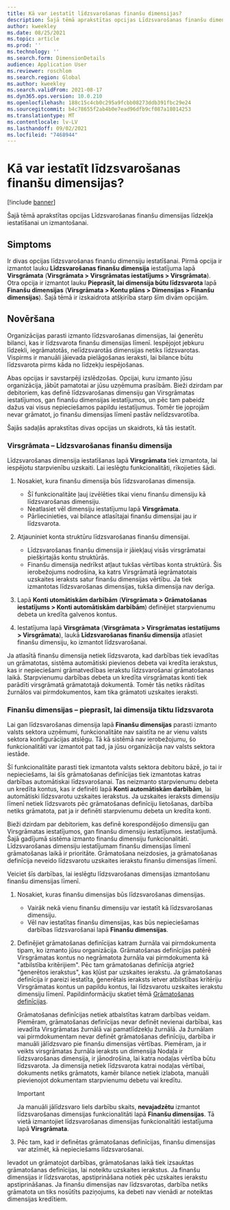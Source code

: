 ```yaml
---
title: Kā var iestatīt līdzsvarošanas finanšu dimensijas?
description: Šajā tēmā aprakstītas opcijas Līdzsvarošanas finanšu dimensijas līdzekļa iestatīšanai un izmantošanai.
author: kweekley
ms.date: 08/25/2021
ms.topic: article
ms.prod: ''
ms.technology: ''
ms.search.form: DimensionDetails
audience: Application User
ms.reviewer: roschlom
ms.search.region: Global
ms.author: kweekley
ms.search.validFrom: 2021-08-17
ms.dyn365.ops.version: 10.0.210
ms.openlocfilehash: 188c15c4cb0c295a9fcbb08273ddb391fbc29e24
ms.sourcegitcommit: b4c78655f2ab4b0e7ead96dfb9cf087a18014253
ms.translationtype: MT
ms.contentlocale: lv-LV
ms.lasthandoff: 09/02/2021
ms.locfileid: "7468944"
---
```

# <a name="how-do-i-set-up-balancing-financial-dimensions"></a>Kā var iestatīt līdzsvarošanas finanšu dimensijas?

[!include [banner](../includes/banner.md)]

Šajā tēmā aprakstītas opcijas Līdzsvarošanas finanšu dimensijas līdzekļa iestatīšanai un izmantošanai.

## <a name="symptom"></a>Simptoms

Ir divas opcijas līdzsvarošanas finanšu dimensiju iestatīšanai. Pirmā opcija ir izmantot lauku **Līdzsvarošanas finanšu dimensija** iestatījuma lapā **Virsgrāmata** (**Virsgrāmata \> Virsgrāmatas iestatījums \> Virsgrāmata**). Otra opcija ir izmantot lauku **Pieprasīt, lai dimensija būtu līdzsvarota** lapā **Finanšu dimensijas** (**Virsgrāmata > Kontu plāns \> Dimensijas \> Finanšu dimensijas**). Šajā tēmā ir izskaidrota atšķirība starp šīm divām opcijām.

## <a name="resolution"></a>Novēršana

Organizācijas parasti izmanto līdzsvarošanas dimensijas, lai ģenerētu bilanci, kas ir līdzsvarota finanšu dimensijas līmenī. Iespējojot jebkuru līdzekli, iegrāmatotās, nelīdzsvarotās dimensijas netiks līdzsvarotas. Vispirms ir manuāli jāievada pielāgošanas ieraksti, lai bilance būtu līdzsvarota pirms kāda no līdzekļu iespējošanas.

Abas opcijas ir savstarpēji izslēdzošas. Opcijai, kuru izmanto jūsu organizācija, jābūt pamatotai ar jūsu uzņēmuma prasībām. Bieži dzirdam par debitoriem, kas definē līdzsvarošanas dimensiju gan Virsgrāmatas iestatījumos, gan finanšu dimensijas iestatījumos, un pēc tam pabeidz dažus vai visus nepieciešamos papildu iestatījumus. Tomēr tie joprojām nevar grāmatot, jo finanšu dimensijas līmenī pastāv nelīdzsvarotība.

Šajās sadaļās aprakstītas divas opcijas un skaidrots, kā tās iestatīt.

### <a name="ledger--balancing-financial-dimension"></a>Virsgrāmata – Līdzsvarošanas finanšu dimensija

Līdzsvarošanas dimensija iestatīšanas lapā **Virsgrāmata** tiek izmantota, lai iespējotu starpvienību uzskaiti. Lai ieslēgtu funkcionalitāti, rīkojieties šādi.

1. Nosakiet, kura finanšu dimensija būs līdzsvarošanas dimensija.

    - Šī funkcionalitāte ļauj izvēlēties tikai vienu finanšu dimensiju kā līdzsvarošanas dimensiju.
    - Neatlasiet vēl dimensiju iestatījumu lapā **Virsgrāmata**.
    - Pārliecinieties, vai bilance atlasītajai finanšu dimensijai jau ir līdzsvarota.

2. Atjauniniet konta struktūru līdzsvarošanas finanšu dimensijai.

    - Līdzsvarošanas finanšu dimensija ir jāiekļauj visās virsgrāmatai piešķirtajās kontu struktūrās.
    - Finanšu dimensija nedrīkst atļaut tukšas vērtības konta struktūrā. Šis ierobežojums nodrošina, ka katrs Virsgrāmatā iegrāmatotais uzskaites ieraksts satur finanšu dimensijas vērtību. Ja tiek izmantotas līdzsvarošanas dimensijas, tukša dimensija nav derīga.

3. Lapā **Konti utomātiskām darbībām** (**Virsgrāmata \> Grāmatošanas iestatījums \> Konti automātiskām darbībām**) definējiet starpvienumu debeta un kredīta galvenos kontus.
4. Iestatījuma lapā **Virsgrāmata** (**Virsgrāmata \> Virsgrāmatas iestatījums \> Virsgrāmata**), laukā **Līdzsvarošanas finanšu dimensija** atlasiet finanšu dimensiju, ko izmantot līdzsvarošanai.

Ja atlasītā finanšu dimensija netiek līdzsvarota, kad darbības tiek ievadītas un grāmatotas, sistēma automātiski pievienos debeta vai kredīta ierakstus, kas ir nepieciešami grāmatvedības ierakstu līdzsvarošanai grāmatošanas laikā. Starpvienumu darbības debeta un kredīta virsgrāmatas konti tiek parādīti virsgrāmatā grāmatotajā dokumentā. Tomēr tās netiks rādītas žurnālos vai pirmdokumentos, kam tika grāmatoti uzskaites ieraksti.

### <a name="financial-dimensions--require-the-dimension-to-be-balanced"></a>Finanšu dimensijas – pieprasīt, lai dimensija tiktu līdzsvarota

Lai gan līdzsvarošanas dimensija lapā **Finanšu dimensijas** parasti izmanto valsts sektora uzņēmumi, funkcionalitāte nav saistīta ne ar vienu valsts sektora konfigurācijas atslēgu. Tā kā sistēmā nav ierobežojumu, šo funkcionalitāti var izmantot pat tad, ja jūsu organizācija nav valsts sektora iestāde.

Šī funkcionalitāte parasti tiek izmantota valsts sektora debitoru bāzē, jo tai ir nepieciešams, lai šīs grāmatošanas definīcijas tiek izmantotas katras darbības automātiskai līdzsvarošanai. Tas neizmanto starpvienumu debeta un kredīta kontus, kas ir definēti lapā **Konti automātiskām darbībām**, lai automātiski līdzsvarotu uzskaites ierakstus. Ja uzskaites ieraksts dimensiju līmenī netiek līdzsvarots pēc grāmatošanas definīciju lietošanas, darbība netiks grāmatota, pat ja ir definēti starpvienumu debeta un kredīta konti.

Bieži dzirdam par debitoriem, kas definē korespondējošo dimensiju gan Virsgrāmatas iestatījumos, gan finanšu dimensiju iestatījumos. iestatījumā. Šajā gadījumā sistēma izmanto finanšu dimensiju funkcionalitāti. Līdzsvarošanas dimensiju iestatījumam finanšu dimensijas līmenī grāmatošanas laikā ir prioritāte. Grāmatošana neizdosies, ja grāmatošanas definīcija neveido līdzsvarotu uzskaites ierakstu finanšu dimensijas līmenī.

Veiciet šīs darbības, lai ieslēgtu līdzsvarošanas dimensijas izmantošanu finanšu dimensijas līmenī.

1. Nosakiet, kuras finanšu dimensijas būs līdzsvarošanas dimensijas.

    - Vairāk nekā vienu finanšu dimensiju var iestatīt kā līdzsvarošanas dimensiju.
    - Vēl nav iestatītas finanšu dimensijas, kas būs nepieciešamas darbības līdzsvarošanai lapā **Finanšu dimensijas**.

2. Definējiet grāmatošanas definīcijas katram žurnāla vai pirmdokumenta tipam, ko izmanto jūsu organizācija. Grāmatošanas definīcijas patērē Virsgrāmatas kontus no negrāmatota žurnāla vai pirmdokumenta kā "atbilstība kritērijiem". Pēc tam grāmatošanas definīcija atgriež "ģenerētos ierakstus", kas kļūst par uzskaites ierakstu. Ja grāmatošanas definīcija ir pareizi iestatīta, ģenerētais ieraksts ietver atbilstības kritēriju Virsgrāmatas kontus un papildu kontus, lai līdzsvarotu uzskaites ierakstu dimensiju līmenī. Papildinformāciju skatiet tēmā [Grāmatošanas definīcijas](posting-definitions.md). 
   
   Grāmatošanas definīcijas netiek atbalstītas katram darbības veidam. Piemēram, grāmatošanas definīcijas nevar definēt nevienai darbībai, kas ievadīta Virsgrāmatas žurnālā vai pamatlīdzekļu žurnālā. Ja žurnālam vai pirmdokumentam nevar definēt grāmatošanas definīciju, darbība ir manuāli jālīdzsvaro pie finanšu dimensijas vērtības. Piemēram, ja ir veikts virsgrāmatas žurnāla ieraksts un dimensija Nodaļa ir līdzsvarošanas dimensija, ir jānodrošina, lai katra nodaļas vērtība būtu līdzsvarota.  Ja dimensija netiek līdzsvarota katrai nodaļas vērtībai, dokuments netiks grāmatots, kamēr bilance netiek izlabota, manuāli pievienojot dokumentam starpvienumu debetu vai kredītu. 

    > [!IMPORTANT]
    > Ja manuāli jālīdzsvaro liels darbību skaits, **nevajadzētu** izmantot līdzsvarošanas dimensijas funkcionalitāti lapā **Finanšu dimensijas**. Tā vietā izmantojiet līdzsvarošanas dimensijas funkcionalitāti iestatījuma lapā **Virsgrāmata**.

3. Pēc tam, kad ir definētas grāmatošanas definīcijas, finanšu dimensijas var atzīmēt, kā nepieciešams līdzsvarošanai.

Ievadot un grāmatojot darbības, grāmatošanas laikā tiek izsauktas grāmatošanas definīcijas, lai noteiktu uzskaites ierakstus. Ja finanšu dimensijas ir līdzsvarotas, apstiprināšana notiek pēc uzskaites ierakstu apstiprināšanas. Ja finanšu dimensijas nav līdzsvarotas, darbība netiks grāmatota un tiks nosūtīts paziņojums, ka debeti nav vienādi ar noteiktas dimensijas kredītiem.
